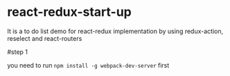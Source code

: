 # react-redux-start-up
It is a to do list demo for react-redux implementation by using redux-action,  reselect and react-routers

#step 1

you need to run `npm install -g webpack-dev-server` first